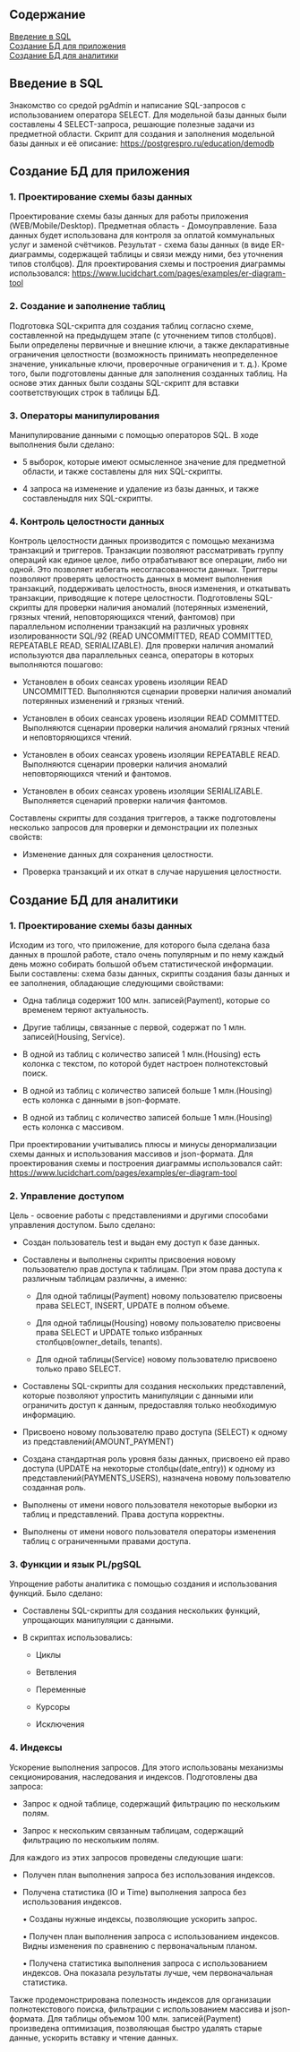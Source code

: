 ## Содержание  
[Введение в SQL](#introduction)  
[Создание БД для приложения](#application)  
[Создание БД для аналитики](#analytics)

<a name="introduction"><h2>Введение в SQL</h2></a>

Знакомство со средой pgAdmin и написание SQL-запросов с использованием оператора SELECT. Для модельной базы данных были составлены 4 SELECT-запроса, решающие полезные задачи из предметной области. Скрипт для создания и заполнения модельной базы данных и её описание:
https://postgrespro.ru/education/demodb

<a name="application"><h2>Создание БД для приложения</h2></a>

### 1. Проектирование схемы базы данных

Проектирование схемы базы данных для работы приложения (WEB/Mobile/Desktop). Предметная область - Домоуправление. База данных будет использована для контроля за оплатой коммунальных услуг и заменой счётчиков. Результат - схема базы данных (в виде ER-диаграммы, содержащей таблицы и связи между ними, без уточнения типов столбцов). Для проектирования схемы и построения диаграммы использовался:
https://www.lucidchart.com/pages/examples/er-diagram-tool

### 2. Создание и заполнение таблиц

Подготовка SQL-скрипта для создания таблиц согласно схеме, составленной на предыдущем этапе (с уточнением типов столбцов). Были определены первичные и внешние ключи, а также декларативные ограничения целостности (возможность принимать неопределенное значение, уникальные ключи, проверочные ограничения и т. д.). Кроме того, были подготовлены данные для заполнения созданных таблиц. На основе этих данных были созданы SQL-скрипт для вставки соответствующих строк в таблицы БД.

### 3. Операторы манипулирования

Манипулирование данными с помощью операторов SQL. В ходе выполнения были сделано:

* 5 выборок, которые имеют осмысленное значение для предметной области, и также составлены для них SQL-скрипты.

* 4 запроса на изменение и удаление из базы данных, и также составленыдля них SQL-скрипты.

### 4. Контроль целостности данных

Контроль целостности данных производится с помощью механизма транзакций и триггеров. Транзакции позволяют рассматривать группу операций как единое целое, либо отрабатывают все операции, либо ни одной. Это позволяет избегать несогласованности данных. Триггеры позволяют проверять целостность
данных в момент выполнения транзакций, поддерживать целостность, внося изменения, и откатывать транзакции, приводящие к потере целостности. Подготовлены SQL-скрипты для проверки наличия аномалий (потерянных изменений, грязных чтений, неповторяющихся чтений, фантомов) при параллельном исполнении транзакций на различных уровнях изолированности SQL/92 (READ UNCOMMITTED, READ COMMITTED, REPEATABLE READ, SERIALIZABLE). Для проверки наличия аномалий используются два параллельных сеанса, операторы в которых выполняются пошагово:

* Установлен в обоих сеансах уровень изоляции READ UNCOMMITTED. Выполняются сценарии проверки наличия аномалий потерянных изменений и грязных чтений.
    
* Установлен в обоих сеансах уровень изоляции READ COMMITTED. Выполняются сценарии проверки наличия аномалий грязных чтений и неповторяющихся чтений.
    
* Установлен в обоих сеансах уровень изоляции REPEATABLE READ. Выполняются сценарии проверки наличия аномалий неповторяющихся чтений и фантомов.
    
* Установлен в обоих сеансах уровень изоляции SERIALIZABLE. Выполняется сценарий проверки наличия фантомов.
    
Составлены скрипты для создания триггеров, а также подготовлены несколько запросов для проверки и демонстрации их полезных свойств:

* Изменение данных для сохранения целостности.
    
* Проверка транзакций и их откат в случае нарушения целостности.

<a name="analytics"><h2>Создание БД для аналитики</h2></a>

### 1. Проектирование схемы базы данных

Исходим из того, что приложение, для которого была сделана база данных в прошлой работе, стало очень популярным и по нему каждый день можно собирать большой объем статистической информации. Были составлены: схема базы данных, скрипты создания базы данных и ее заполнения, обладающие следующими свойствами:

* Одна таблица содержит 100 млн. записей(Payment), которые со временем теряют актуальность.
    
* Другие таблицы, связанные с первой, содержат по 1 млн. записей(Housing, Service).
    
* В одной из таблиц с количество записей 1 млн.(Housing) есть колонка с текстом, по которой будет настроен полнотекстовый поиск.
    
* В одной из таблиц с количество записей больше 1 млн.(Housing) есть колонка с данными в json-формате.
    
* В одной из таблиц с количество записей больше 1 млн.(Housing) есть колонка с массивом.
    
При проектировании учитывались плюсы и минусы денормализации схемы данных и использования массивов и json-формата.
Для проектирования схемы и построения диаграммы использовался сайт:
https://www.lucidchart.com/pages/examples/er-diagram-tool

### 2. Управление доступом

Цель - освоение работы с представлениями и другими способами управления доступом. Было сделано:

* Создан пользователь test и выдан ему доступ к базе данных.
    
* Составлены и выполнены скрипты присвоения новому пользователю прав доступа к таблицам. При этом права доступа к различным таблицам различны, а именно:
    
  * Для одной таблицы(Payment) новому пользователю присвоены права SELECT, INSERT, UPDATE в полном объеме.
        
  * Для одной таблицы(Housing) новому пользователю присвоены права SELECT и UPDATE только избранных столбцов(owner_details, tenants).
        
  * Для одной таблицы(Service) новому пользователю присвоено только право SELECT.
        
* Составлены SQL-скрипты для создания нескольких представлений, которые позволяют упростить манипуляции с данными или ограничить доступ к данным, предоставляя только необходимую информацию.
    
* Присвоено новому пользователю право доступа (SELECT) к одному из представлений(AMOUNT_PAYMENT)
    
* Создана стандартная роль уровня базы данных, присвоено ей право доступа (UPDATE на некоторые столбцы(date_entry)) к одному из представлений(PAYMENTS_USERS), назначена новому пользователю созданная роль.
    
* Выполнены от имени нового пользователя некоторые выборки из таблиц и представлений. Права доступа корректны.
    
* Выполнены от имени нового пользователя операторы изменения таблиц с ограниченными правами доступа.

### 3. Функции и язык PL/pgSQL

Упрощение работы аналитика с помощью создания и использования функций. Было сделано:

* Составлены SQL-скрипты для создания нескольких функций, упрощающих манипуляции с данными.
    
* В скриптах использовались:
    
  * Циклы
        
  * Ветвления
        
  * Переменные
        
  * Курсоры
        
  * Исключения

### 4. Индексы

Ускорение выполнения запросов. Для этого использованы механизмы секционирования, наследования и индексов. Подготовлены два запроса:

* Запрос к одной таблице, содержащий фильтрацию по нескольким полям.
    
* Запрос к нескольким связанным таблицам, содержащий фильтрацию по нескольким полям.
    
Для каждого из этих запросов проведены следующие шаги:

* Получен план выполнения запроса без использования индексов.
    
* Получена статистика (IO и Time) выполнения запроса без использования индексов.
    
    • Созданы нужные индексы, позволяющие ускорить запрос.
    
    • Получен план выполнения запроса с использованием индексов. Видны изменения по сравнению с первоначальным планом.
    
    • Получена статистика выполнения запроса с использованием индексов. Она показала результаты лучше, чем первоначальная статистика.
    
Также продемонстрирована полезность индексов для организации полнотекстового поиска, фильтрации с использованием массива и json-формата.
Для таблицы объемом 100 млн. записей(Payment) произведена оптимизация, позволяющая быстро удалять старые данные, ускорить вставку и чтение данных.
